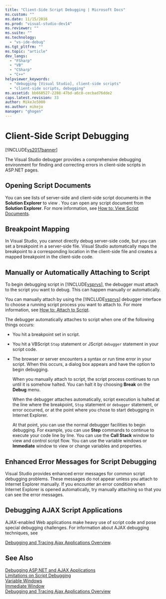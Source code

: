 ```yaml
---
title: "Client-Side Script Debugging | Microsoft Docs"
ms.custom: ""
ms.date: 11/15/2016
ms.prod: "visual-studio-dev14"
ms.reviewer: ""
ms.suite: ""
ms.technology: 
  - "vs-ide-debug"
ms.tgt_pltfrm: ""
ms.topic: "article"
dev_langs: 
  - "FSharp"
  - "VB"
  - "CSharp"
  - "C++"
helpviewer_keywords: 
  - "debugging [Visual Studio], client-side scripts"
  - "client-side scripts, debugging"
ms.assetid: bb668527-2288-47bd-a6c8-cecbad76dde2
caps.latest.revision: 33
author: MikeJo5000
ms.author: mikejo
manager: "ghogen"
---
```

# Client-Side Script Debugging
[!INCLUDE[vs2017banner](../includes/vs2017banner.md)]

The Visual Studio  debugger provides a comprehensive debugging environment for finding and correcting errors in client-side scripts in ASP.NET pages.  
  
## Opening Script Documents  
 You can see lists of server-side and client-side script documents in the **Solution Explorer** to view . You can open any script document from **Solution Explorer**. For more information, see [How to: View Script Documents](../debugger/how-to-view-script-documents.md).  
  
## Breakpoint Mapping  
 In Visual Studio, you cannot directly debug server-side code, but you can set a breakpoint in a server-side file. Visual Studio automatically maps the breakpoint to a corresponding location in the client-side file and creates a mapped breakpoint in the client-side code.  
  
## Manually or Automatically Attaching to Script  
 To begin debugging script in [!INCLUDE[vsprvs](../includes/vsprvs-md.md)], the debugger must attach to the script you want to debug. This can happen manually or automatically.  
  
 You can manually attach by using the [!INCLUDE[vsprvs](../includes/vsprvs-md.md)] debugger interface to choose a running script process you want to attach to. For more information, see [How to: Attach to Script](../debugger/how-to-attach-to-script.md).  
  
 The debugger automatically attaches to script when one of the following things occurs:  
  
- You hit a breakpoint set in script.  
  
- You hit a VBScript `Stop` statement or JScript `debugger` statement in your script code.  
  
- The browser or server encounters a syntax or run time error in your script. When this occurs, a dialog box appears and have the option to begin debugging.  
  
  When you manually attach to script, the script process continues to run until it is somehow halted. You can halt it by choosing **Break** on the **Debug** menu.  
  
  When the debugger attaches automatically, script execution is halted at the line where the breakpoint, `Stop` statement or `debugger` statement, or error occurred, or at the point where you chose to start debugging in Internet Explorer.  
  
  At that point, you can use the normal debugger facilities to begin debugging. For example, you can use **Step** commands to continue to execute your code line by line. You can use the **Call Stack** window to view and control script flow. You can use the variable windows or **Immediate** window to view or change variables and properties.  
  
## Enhanced Error Messages for Script Debugging  
 Visual Studio provides enhanced error messages for common script debugging problems. These messages do not appear unless you attach to Internet Explorer manually. If you encounter an error condition when Internet Explorer is opened automatically, try manually attaching so that you can see the error messages.  
  
## Debugging AJAX Script Applications  
 AJAX-enabled Web applications make heavy use of script code and pose special debugging challenges. For information about AJAX debugging techniques, see  
  
 [Debugging and Tracing Ajax Applications Overview](http://msdn.microsoft.com/library/92684ea0-7bb4-4a34-9203-3aa6394ce375).  
  
## See Also  
 [Debugging ASP.NET and AJAX Applications](../debugger/debugging-aspnet-and-ajax-applications.md)   
 [Limitations on Script Debugging](../debugger/limitations-on-script-debugging.md)   
 [Variable Windows](http://msdn.microsoft.com/library/ce0a67f6-2502-4b7a-ba45-cc32f8aeba3e)   
 [Immediate Window](../ide/reference/immediate-window.md)   
 [Debugging and Tracing Ajax Applications Overview](http://msdn.microsoft.com/library/92684ea0-7bb4-4a34-9203-3aa6394ce375)



